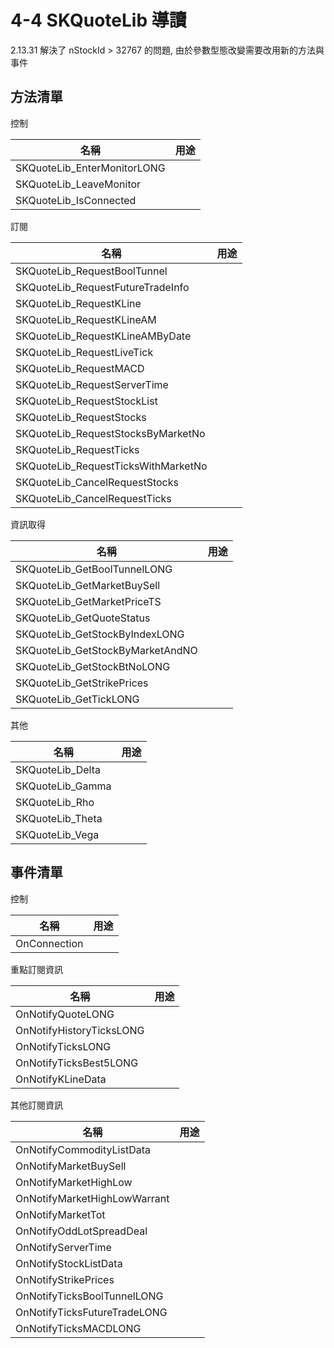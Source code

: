 # 4-4 SKQuoteLib 導讀

2.13.31 解決了 nStockId > 32767 的問題, 由於參數型態改變需要改用新的方法與事件

## 方法清單

控制

名稱 | 用途
---- | ----
SKQuoteLib_EnterMonitorLONG |
SKQuoteLib_LeaveMonitor |
SKQuoteLib_IsConnected |

訂閱

名稱 | 用途
---- | ----
SKQuoteLib_RequestBoolTunnel |
SKQuoteLib_RequestFutureTradeInfo |
SKQuoteLib_RequestKLine |
SKQuoteLib_RequestKLineAM |
SKQuoteLib_RequestKLineAMByDate |
SKQuoteLib_RequestLiveTick |
SKQuoteLib_RequestMACD |
SKQuoteLib_RequestServerTime |
SKQuoteLib_RequestStockList |
SKQuoteLib_RequestStocks |
SKQuoteLib_RequestStocksByMarketNo |
SKQuoteLib_RequestTicks |
SKQuoteLib_RequestTicksWithMarketNo |
SKQuoteLib_CancelRequestStocks |
SKQuoteLib_CancelRequestTicks |

資訊取得

名稱 | 用途
---- | ----
SKQuoteLib_GetBoolTunnelLONG |
SKQuoteLib_GetMarketBuySell |
SKQuoteLib_GetMarketPriceTS |
SKQuoteLib_GetQuoteStatus |
SKQuoteLib_GetStockByIndexLONG |
SKQuoteLib_GetStockByMarketAndNO |
SKQuoteLib_GetStockBtNoLONG |
SKQuoteLib_GetStrikePrices |
SKQuoteLib_GetTickLONG |

其他

名稱 | 用途
---- | ----
SKQuoteLib_Delta |
SKQuoteLib_Gamma |
SKQuoteLib_Rho |
SKQuoteLib_Theta |
SKQuoteLib_Vega |

## 事件清單

控制

名稱 | 用途
---- | ----
OnConnection |

重點訂閱資訊

名稱 | 用途
---- | ----
OnNotifyQuoteLONG |
OnNotifyHistoryTicksLONG |
OnNotifyTicksLONG |
OnNotifyTicksBest5LONG |
OnNotifyKLineData |

其他訂閱資訊

名稱 | 用途
---- | ----
OnNotifyCommodityListData |
OnNotifyMarketBuySell |
OnNotifyMarketHighLow |
OnNotifyMarketHighLowWarrant |
OnNotifyMarketTot |
OnNotifyOddLotSpreadDeal |
OnNotifyServerTime |
OnNotifyStockListData |
OnNotifyStrikePrices |
OnNotifyTicksBoolTunnelLONG |
OnNotifyTicksFutureTradeLONG |
OnNotifyTicksMACDLONG |
